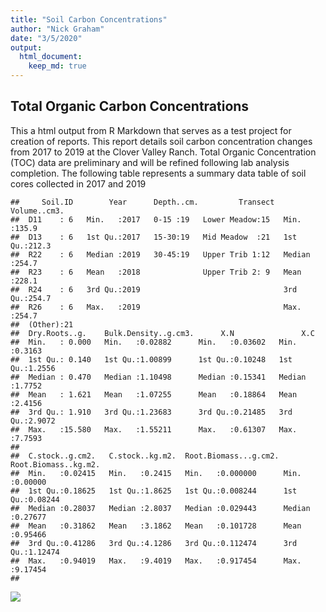 ```yaml
---
title: "Soil Carbon Concentrations"
author: "Nick Graham"
date: "3/5/2020"
output: 
  html_document:
    keep_md: true
---
```




## Total Organic Carbon Concentrations

This a html output from R Markdown that serves as a test project for creation of reports. This report details soil carbon concentration changes from 2017 to 2019 at the Clover Valley Ranch. Total Organic Concentration (TOC) data are preliminary and will be refined following lab analysis completion. The following table represents a summary data table of soil cores collected in 2017 and 2019


```
##     Soil.ID        Year      Depth..cm.         Transect   Volume..cm3.  
##  D11    : 6   Min.   :2017   0-15 :19   Lower Meadow:15   Min.   :135.9  
##  D13    : 6   1st Qu.:2017   15-30:19   Mid Meadow  :21   1st Qu.:212.3  
##  R22    : 6   Median :2019   30-45:19   Upper Trib 1:12   Median :254.7  
##  R23    : 6   Mean   :2018              Upper Trib 2: 9   Mean   :228.1  
##  R24    : 6   3rd Qu.:2019                                3rd Qu.:254.7  
##  R26    : 6   Max.   :2019                                Max.   :254.7  
##  (Other):21                                                              
##  Dry.Roots..g.    Bulk.Density..g.cm3.      X.N               X.C        
##  Min.   : 0.000   Min.   :0.02882      Min.   :0.03602   Min.   :0.3163  
##  1st Qu.: 0.140   1st Qu.:1.00899      1st Qu.:0.10248   1st Qu.:1.2556  
##  Median : 0.470   Median :1.10498      Median :0.15341   Median :1.7752  
##  Mean   : 1.621   Mean   :1.07255      Mean   :0.18864   Mean   :2.4156  
##  3rd Qu.: 1.910   3rd Qu.:1.23683      3rd Qu.:0.21485   3rd Qu.:2.9072  
##  Max.   :15.580   Max.   :1.55211      Max.   :0.61307   Max.   :7.7593  
##                                                                          
##  C.stock..g.cm2.   C.stock..kg.m2.  Root.Biomass...g.cm2. Root.Biomass..kg.m2.
##  Min.   :0.02415   Min.   :0.2415   Min.   :0.000000      Min.   :0.00000     
##  1st Qu.:0.18625   1st Qu.:1.8625   1st Qu.:0.008244      1st Qu.:0.08244     
##  Median :0.28037   Median :2.8037   Median :0.029443      Median :0.27677     
##  Mean   :0.31862   Mean   :3.1862   Mean   :0.101728      Mean   :0.95466     
##  3rd Qu.:0.41286   3rd Qu.:4.1286   3rd Qu.:0.112474      3rd Qu.:1.12474     
##  Max.   :0.94019   Max.   :9.4019   Max.   :0.917454      Max.   :9.17454     
## 
```




![](Soil-Markdown_files/figure-html/display-1.png)<!-- -->

